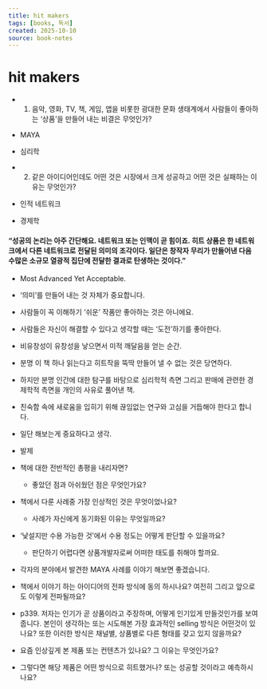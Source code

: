 ```yaml
---
title: hit makers
tags: [books, 독서]
created: 2025-10-10
source: book-notes
---
```


# hit makers



- 1. 음악, 영화, TV, 책, 게임, 앱을 비롯한 광대한 문화 생태계에서 사람들이 좋아하는 ‘상품’을 만들어 내는 비결은 무엇인가?

- MAYA

- 심리학

- 2. 같은 아이디어인데도 어떤 것은 시장에서 크게 성공하고 어떤 것은 실패하는 이유는 무엇인가?

- 인적 네트워크

- 경제학


#### “성공의 논리는 아주 간단해요. 네트워크 또는 인맥이 곧 힘이죠. 히트 상품은 한 네트워크에서 다른 네트워크로 전달된 의미의 조각이다. 일단은 창작자 무리가 만들어낸 다음 수많은 소규모 열광적 집단에 전달한 결과로 탄생하는 것이다.”


- Most Advanced Yet Acceptable.

- ‘의미’를 만들어 내는 것 자체가 중요합니다.

- 사람들이 꼭 이해하기 ‘쉬운’ 작품만 좋아하는 것은 아니에요.

- 사람들은 자신이 해결할 수 있다고 생각할 때는 ‘도전’하기를 좋아한다.

- 비유창성이 유창성을 낳으면서 미적 깨달음을 얻는 순간.

- 분명 이 책 하나 읽는다고 히트작을 뚝딱 만들어 낼 수 없는 것은 당연하다.

- 하지만 분명 인간에 대한 탐구를 바탕으로 심리학적 측면 그리고 판매에 관련한 경제학적 측면을 개인의 사유로 풀어낸 책.

- 친숙함 속에 새로움을 입히기 위해 끊임없는 연구와 고심을 거듭해야 한다고 합니다.

- 일단 해보는게 중요하다고 생각.

- 발제

- 책에 대한 전반적인 총평을 내리자면?

  - 좋았던 점과 아쉬웠던 점은 무엇인가요?

- 책에서 다룬 사례중 가장 인상적인 것은 무엇이었나요?

  - 사례가 자신에게 동기화된 이유는 무엇일까요?

- ‘낯설지만 수용 가능한 것’에서 수용 정도는 어떻게 판단할 수 있을까요?

  - 판단하기 어렵다면 상품개발자로써 어떠한 태도를 취해야 할까요.

- 각자의 분야에서 발견한 MAYA 사례를 이야기 해보면 좋겠습니다. 

- 책에서 이야기 하는 아이디어의 전파 방식에 동의 하시나요? 여전히 그리고 앞으로도 이렇게 전파될까요?

- p339. 저자는 인기가 곧 상품이라고 주장하며, 어떻게 인기있게 만들것인가를 보여줍니다. 본인이 생각하는 또는 시도해본 가장 효과적인 selling 방식은 어떤것이 있나요? 또한 이러한 방식은 채널별, 상품별로 다른 형태를 갖고 있지 않을까요?

-  요즘 인상깊게 본 제품 또는 컨텐츠가 있나요? 그 이유는 무엇인가요?

  - 그렇다면 해당 제품은 어떤 방식으로 히트했거나? 또는 성공할 것이라고 예측하시나요?


